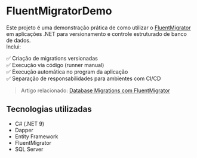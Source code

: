# FluentMigratorDemo

Este projeto é uma demonstração prática de como utilizar o [FluentMigrator](https://fluentmigrator.github.io/) em aplicações .NET para versionamento e controle estruturado de banco de dados.  
Inclui:

✅ Criação de migrations versionadas  
✅ Execução via código (runner manual)  
✅ Execução automática no program da aplicação  
✅ Separação de responsabilidades para ambientes com CI/CD

> Artigo relacionado: [Database Migrations com FluentMigrator](https://www.linkedin.com/...)

## Tecnologias utilizadas

- C# (.NET 9)
- Dapper
- Entity Framework
- FluentMigrator
- SQL Server